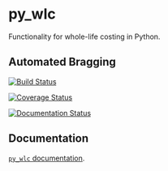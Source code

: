 py_wlc
======

Functionality for whole-life costing in Python.

Automated Bragging
------------------

[![Build Status](https://travis-ci.org/textbook/py_wlc.svg?branch=develop)](https://travis-ci.org/textbook/py_wlc)

[![Coverage Status](https://coveralls.io/repos/textbook/py_wlc/badge.png?branch=develop)](https://coveralls.io/r/textbook/py_wlc?branch=develop)

[![Documentation Status](https://readthedocs.org/projects/py-wlc/badge/?version=develop)](https://readthedocs.org/projects/py-wlc/?badge=develop)
   
Documentation
-------------

[`py_wlc` documentation](http://py-wlc.readthedocs.org/en/develop/index.html).
